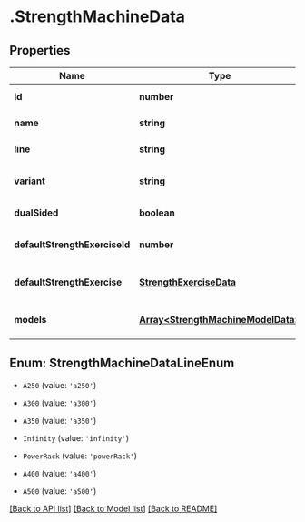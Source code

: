 # .StrengthMachineData

## Properties

Name | Type | Description | Notes
------------ | ------------- | ------------- | -------------
**id** | **number** |  | [default to undefined]
**name** | **string** |  | [default to undefined]
**line** | **string** |  | [default to undefined]
**variant** | **string** |  | [optional] [default to undefined]
**dualSided** | **boolean** |  | [default to undefined]
**defaultStrengthExerciseId** | **number** |  | [optional] [default to undefined]
**defaultStrengthExercise** | [**StrengthExerciseData**](StrengthExerciseData.md) |  | [optional] [default to undefined]
**models** | [**Array&lt;StrengthMachineModelData&gt;**](StrengthMachineModelData.md) |  | [optional] [default to undefined]



## Enum: StrengthMachineDataLineEnum


* `A250` (value: `'a250'`)

* `A300` (value: `'a300'`)

* `A350` (value: `'a350'`)

* `Infinity` (value: `'infinity'`)

* `PowerRack` (value: `'powerRack'`)

* `A400` (value: `'a400'`)

* `A500` (value: `'a500'`)




[[Back to API list]](../README.md#documentation-for-api-endpoints) [[Back to Model list]](../README.md#documentation-for-models) [[Back to README]](../README.md)
